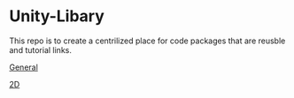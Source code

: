 # Unity-Libary

This repo is to create a centrilized place for code packages that are reusble and tutorial links.

[General](/general/README.md)

[2D](/2D/README.md)
